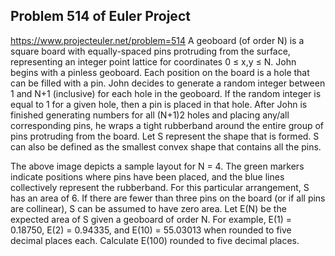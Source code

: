 ## Problem 514 of Euler Project 
https://www.projecteuler.net/problem=514
A geoboard (of order N) is a square board with equally-spaced pins protruding from the surface, representing an integer point lattice for coordinates 0 ≤ x,y ≤ N.
John begins with a pinless geoboard. Each position on the board is a hole that can be filled with a pin. John decides to generate a random integer between 1 and N+1 (inclusive) for each hole in the geoboard. If the random integer is equal to 1 for a given hole, then a pin is placed in that hole.
After John is finished generating numbers for all (N+1)2 holes and placing any/all corresponding pins, he wraps a tight rubberband around the entire group of pins protruding from the board. Let S represent the shape that is formed. S can also be defined as the smallest convex shape that contains all the pins.

The above image depicts a sample layout for N = 4. The green markers indicate positions where pins have been placed, and the blue lines collectively represent the rubberband. For this particular arrangement, S has an area of 6. If there are fewer than three pins on the board (or if all pins are collinear), S can be assumed to have zero area.
Let E(N) be the expected area of S given a geoboard of order N. For example, E(1) = 0.18750, E(2) = 0.94335, and E(10) = 55.03013 when rounded to five decimal places each.
Calculate E(100) rounded to five decimal places.